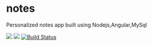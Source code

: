 # notes
Personalized notes app built using Nodejs,Angular,MySql

<a href="https://codeclimate.com/github/ayansome1/notes/maintainability"><img src="https://api.codeclimate.com/v1/badges/aa0f81e47c936d2a3643/maintainability" /></a> <a href="https://codeclimate.com/github/ayansome1/notes/test_coverage"><img src="https://api.codeclimate.com/v1/badges/aa0f81e47c936d2a3643/test_coverage" /></a> [![Build Status](https://travis-ci.org/ayansome1/notes.svg?branch=master)](https://travis-ci.org/ayansome1/notes)
